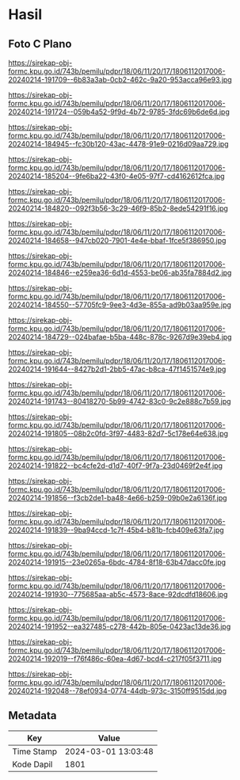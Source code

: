 # Hasil

## Foto C Plano

https://sirekap-obj-formc.kpu.go.id/743b/pemilu/pdpr/18/06/11/20/17/1806112017006-20240214-191709--6b83a3ab-0cb2-462c-9a20-953acca96e93.jpg

https://sirekap-obj-formc.kpu.go.id/743b/pemilu/pdpr/18/06/11/20/17/1806112017006-20240214-191724--059b4a52-9f9d-4b72-9785-3fdc69b6de6d.jpg

https://sirekap-obj-formc.kpu.go.id/743b/pemilu/pdpr/18/06/11/20/17/1806112017006-20240214-184945--fc30b120-43ac-4478-91e9-0216d09aa729.jpg

https://sirekap-obj-formc.kpu.go.id/743b/pemilu/pdpr/18/06/11/20/17/1806112017006-20240214-185204--9fe6ba22-43f0-4e05-97f7-cd4162612fca.jpg

https://sirekap-obj-formc.kpu.go.id/743b/pemilu/pdpr/18/06/11/20/17/1806112017006-20240214-184820--092f3b56-3c29-46f9-85b2-8ede54291f16.jpg

https://sirekap-obj-formc.kpu.go.id/743b/pemilu/pdpr/18/06/11/20/17/1806112017006-20240214-184658--947cb020-7901-4e4e-bbaf-1fce5f386950.jpg

https://sirekap-obj-formc.kpu.go.id/743b/pemilu/pdpr/18/06/11/20/17/1806112017006-20240214-184846--e259ea36-6d1d-4553-be06-ab35fa7884d2.jpg

https://sirekap-obj-formc.kpu.go.id/743b/pemilu/pdpr/18/06/11/20/17/1806112017006-20240214-184550--57705fc9-9ee3-4d3e-855a-ad9b03aa959e.jpg

https://sirekap-obj-formc.kpu.go.id/743b/pemilu/pdpr/18/06/11/20/17/1806112017006-20240214-184729--024bafae-b5ba-448c-878c-9267d9e39eb4.jpg

https://sirekap-obj-formc.kpu.go.id/743b/pemilu/pdpr/18/06/11/20/17/1806112017006-20240214-191644--8427b2d1-2bb5-47ac-b8ca-47f1451574e9.jpg

https://sirekap-obj-formc.kpu.go.id/743b/pemilu/pdpr/18/06/11/20/17/1806112017006-20240214-191743--80418270-5b99-4742-83c0-9c2e888c7b59.jpg

https://sirekap-obj-formc.kpu.go.id/743b/pemilu/pdpr/18/06/11/20/17/1806112017006-20240214-191805--08b2c0fd-3f97-4483-82d7-5c178e64e638.jpg

https://sirekap-obj-formc.kpu.go.id/743b/pemilu/pdpr/18/06/11/20/17/1806112017006-20240214-191822--bc4cfe2d-d1d7-40f7-9f7a-23d0469f2e4f.jpg

https://sirekap-obj-formc.kpu.go.id/743b/pemilu/pdpr/18/06/11/20/17/1806112017006-20240214-191856--f3cb2de1-ba48-4e66-b259-09b0e2a6136f.jpg

https://sirekap-obj-formc.kpu.go.id/743b/pemilu/pdpr/18/06/11/20/17/1806112017006-20240214-191839--9ba94ccd-1c7f-45b4-b81b-fcb409e63fa7.jpg

https://sirekap-obj-formc.kpu.go.id/743b/pemilu/pdpr/18/06/11/20/17/1806112017006-20240214-191915--23e0265a-6bdc-4784-8f18-63b47dacc0fe.jpg

https://sirekap-obj-formc.kpu.go.id/743b/pemilu/pdpr/18/06/11/20/17/1806112017006-20240214-191930--775685aa-ab5c-4573-8ace-92dcdfd18606.jpg

https://sirekap-obj-formc.kpu.go.id/743b/pemilu/pdpr/18/06/11/20/17/1806112017006-20240214-191952--ea327485-c278-442b-805e-0423ac13de36.jpg

https://sirekap-obj-formc.kpu.go.id/743b/pemilu/pdpr/18/06/11/20/17/1806112017006-20240214-192019--f76f486c-60ea-4d67-bcd4-c217f05f3711.jpg

https://sirekap-obj-formc.kpu.go.id/743b/pemilu/pdpr/18/06/11/20/17/1806112017006-20240214-192048--78ef0934-0774-44db-973c-3150ff9515dd.jpg


## Metadata

| Key        | Value               |
| ---------- | ------------------- |
| Time Stamp | 2024-03-01 13:03:48 |
| Kode Dapil | 1801                |




